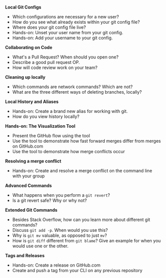 **Local Git Configs**

- Which configurations are necessary for a new user?
- How do you see what already exists within your git config file?
- Where does your git config file live?
- Hands-on: Unset your user name from your git config.
- Hands-on: Add your username to your git config.

**Collaborating on Code**
- What's a Pull Request? When should you open one?
- Describe a good pull request OP.
- How will code review work on your team?

**Cleaning up locally**
- Which commands are network commands? Which are not?
- What are the three different ways of deleting branches, locally?

**Local History and Aliases**
- Hands-on: Create a brand new alias for working with git.
- How do you view history locally?

**Hands-on: The Visualization Tool**
- Present the GitHub flow using the tool
- Use the tool to demonstrate how fast forward merges differ from merges on GitHub.com
- Use the tool to demonstrate how merge conflicts occur

**Resolving a merge conflict**
- Hands-on: Create and resolve a merge conflict on the command line with your group

**Advanced Commands**
- What happens when you perform a `git revert`?
- Is a git revert safe? Why or why not?

**Extended Git Commands**
- Besides Stack Overflow, how can you learn more about different git commands?
- Discuss `git add -p`. When would you use this?
- Why is `git mv` valuable, as opposed to just `mv`?
- How is `git diff` different from `git blame`? Give an example for when you would use one or the other.

**Tags and Releases**
- Hands-on: Create a release on GitHub.com
- Create and push a tag from your CLI on any previous repository

